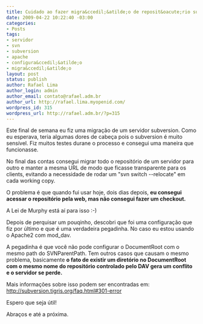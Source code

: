 ```yaml
---
title: Cuidado ao fazer migra&ccedil;&atilde;o de reposit&oacute;rio subversion
date: 2009-04-22 10:22:40 -03:00
categories:
- Posts
tags:
- servidor
- svn
- subversion
- apache
- configura&ccedil;&atilde;o
- migra&ccedil;&atilde;o
layout: post
status: publish
author: Rafael Lima
author_login: admin
author_email: contato@rafael.adm.br
author_url: http://rafael.lima.myopenid.com/
wordpress_id: 315
wordpress_url: http://rafael.adm.br/?p=315
---
```


Este final de semana eu fiz uma migra&ccedil;&atilde;o de um servidor subversion. Como eu esperava, teria algumas dores de cabe&ccedil;a pois o subversion &eacute; muito sens&iacute;vel. Fiz muitos testes durane o processo e consegui uma maneira que funcionasse.

No final das contas consegui migrar todo o reposit&oacute;rio de um servidor para outro e manter a mesma URL de modo que ficasse transparente para os clients, evitando a necessidade de rodar um "svn switch --relocate" em cada working copy.

O problema &eacute; que quando fui usar hoje, dois dias depois, <strong>eu consegui acessar o reposit&oacute;rio pela web, mas n&atilde;o consegui fazer um checkout.</strong>

A Lei de Murphy est&aacute; a&iacute; para isso :-)

Depois de perquisar um pouqinho, descobri que foi uma configura&ccedil;&atilde;o que fiz por &uacute;ltimo e que &eacute; uma verdadeira pegadinha. No caso eu estou usando o Apache2 com mod_dav.

A pegadinha &eacute; que voc&ecirc; n&atilde;o pode configurar o DocumentRoot com o mesmo path do SVNParentPath. Tem outros casos que causam o mesmo problema, basicamente <strong>o fato de existir um diret&oacute;rio no DocumentRoot com o mesmo nome do reposit&oacute;rio controlado pelo DAV gera um conflito e o servidor se perde.</strong>

Mais informa&ccedil;&otilde;es sobre isso podem ser encontradas em: <a href="http://subversion.tigris.org/faq.html#301-error">http://subversion.tigris.org/faq.html#301-error</a>

Espero que seja &uacute;til!

Abra&ccedil;os e at&eacute; a pr&oacute;xima.
